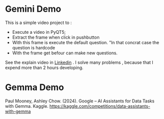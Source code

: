 # Gemini Demo
This is a simple video project to :
* Execute a video in PyQT5;
* Extract the frame when click in pushbutton
* With this frame is execute the default question. "In that concrat case the question is hardcode
* With the frame get befour can make new questions.

See the explain video in [Linkedin](https://www.linkedin.com/events/7158924618618089475/theater) . I solve many problems , because that I expend more than 2 hours developing. 

# Gemma Demo

Paul Mooney, Ashley Chow. (2024). Google – AI Assistants for Data Tasks with Gemma. Kaggle. https://kaggle.com/competitions/data-assistants-with-gemma

